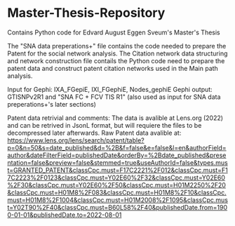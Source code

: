 # Master-Thesis-Repository
Contains Python code for Edvard August Eggen Sveum's Master's Thesis

The "SNA data preperations+" file contains the code needed to prepare the Patent for the social network analysis.
The Citation network data structuring and network construction file contails the Python code need to prepare the patent data and construct patent citation networks used in the Main path analysis. 

Input for Gephi: IXA_FGepiE, IXI_FGephiE, Nodes_gephiE
Gephi output: GTISNPv2R1 and "SNA FC + FCV TIS R1" (also used as input for SNA data preperations+'s later sections)


Patent data retrivial and comments:
The data is avalible at Lens.org (2022) and can be retrived in JsonL format, but will requiere the files to be decompressed later afterwards.
Raw Patent data avalible at: https://www.lens.org/lens/search/patent/table?p=0&n=50&s=date_published&d=%2B&f=false&e=false&l=en&authorField=author&dateFilterField=publishedDate&orderBy=%2Bdate_published&presentation=false&preview=false&stemmed=true&useAuthorId=false&types.must=GRANTED_PATENT&classCpc.must=F17C2221%2F012&classCpc.must=F17C2223%2F0123&classCpc.must=Y02E60%2F32&classCpc.must=Y02E60%2F30&classCpc.must=Y02E60%2F50&classCpc.must=H01M2250%2F20&classCpc.must=H01M8%2F083&classCpc.must=H01M8%2F10&classCpc.must=H01M8%2F1004&classCpc.must=H01M2008%2F1095&classCpc.must=Y02T90%2F40&classCpc.must=B60L58%2F40&publishedDate.from=1900-01-01&publishedDate.to=2022-08-01 
